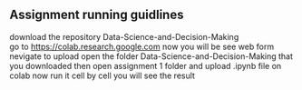 ## Assignment running guidlines
download the repository Data-Science-and-Decision-Making  
go to https://colab.research.google.com
now you will be see web form nevigate to upload 
open the folder Data-Science-and-Decision-Making that you downloaded then open assignment 1 folder and upload .ipynb file on colab 
now run it cell by cell you will see the result 
